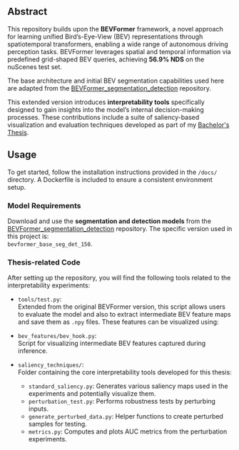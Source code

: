 ## Abstract

This repository builds upon the **BEVFormer** framework, a novel approach for learning unified Bird’s-Eye-View (BEV) representations through spatiotemporal transformers, enabling a wide range of autonomous driving perception tasks. BEVFormer leverages spatial and temporal information via predefined grid-shaped BEV queries, achieving **56.9% NDS** on the nuScenes test set.

The base architecture and initial BEV segmentation capabilities used here are adapted from the [BEVFormer_segmentation_detection](https://github.com/Bin-ze/BEVFormer_segmentation_detection/tree/master) repository.

This extended version introduces **interpretability tools** specifically designed to gain insights into the model’s internal decision-making processes. These contributions include a suite of saliency-based visualization and evaluation techniques developed as part of my [Bachelor's Thesis](https://drive.google.com/file/d/1vzmIWuIIxkZz8ZIK9O9OmVCoMd3pDwO4/view?usp=sharing).

## Usage

To get started, follow the installation instructions provided in the `/docs/` directory. A Dockerfile is included to ensure a consistent environment setup.

### Model Requirements

Download and use the **segmentation and detection models** from the [BEVFormer_segmentation_detection](https://github.com/Bin-ze/BEVFormer_segmentation_detection/tree/master) repository. The specific version used in this project is:  
`bevformer_base_seg_det_150`.

### Thesis-related Code

After setting up the repository, you will find the following tools related to the interpretability experiments:

- `tools/test.py`:  
  Extended from the original BEVFormer version, this script allows users to evaluate the model and also to extract intermediate BEV feature maps and save them as `.npy` files. These features can be visualized using:

- `bev_features/bev_hook.py`:  
  Script for visualizing intermediate BEV features captured during inference.

- `saliency_techniques/`:  
  Folder containing the core interpretability tools developed for this thesis:
  - `standard_saliency.py`: Generates various saliency maps used in the experiments and potentially visualize them.
  - `perturbation_test.py`: Performs robustness tests by perturbing inputs.
  - `generate_perturbed_data.py`: Helper functions to create perturbed samples for testing.
  - `metrics.py`: Computes and plots AUC metrics from the perturbation experiments.


